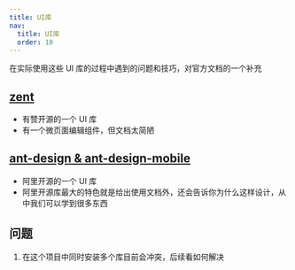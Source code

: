 ```yaml
---
title: UI库
nav:
  title: UI库
  order: 10
---
```


在实际使用这些 UI 库的过程中遇到的问题和技巧，对官方文档的一个补充

## [zent](https://youzan.github.io/)

- 有赞开源的一个 UI 库
- 有一个微页面编辑组件，但文档太简陋

## [ant-design & ant-design-mobile](https://ant.design/)

- 阿里开源的一个 UI 库
- 阿里开源库最大的特色就是给出使用文档外，还会告诉你为什么这样设计，从中我们可以学到很多东西

## 问题

1. 在这个项目中同时安装多个库目前会冲突，后续看如何解决
